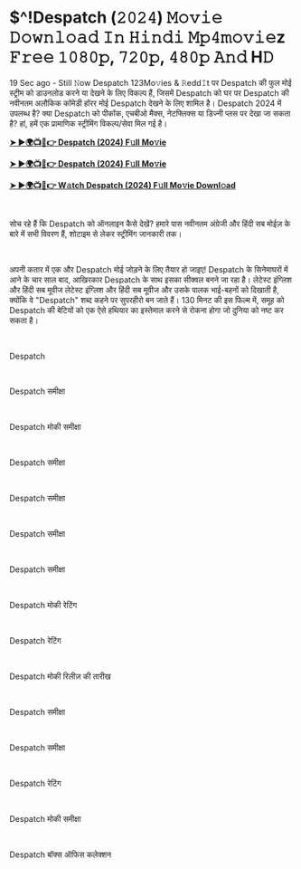 <h1 style="text-align: left;">$^!Despatch (𝟸𝟶𝟸𝟺) 𝙼𝚘𝚟𝚒𝚎 𝙳𝚘𝚠𝚗𝚕𝚘𝚊𝚍 𝙸𝚗 𝙷𝚒𝚗𝚍𝚒 𝙼𝚙𝟺𝚖𝚘𝚟𝚒𝚎z 𝙵𝚛𝚎𝚎 𝟷𝟶𝟾𝟶𝚙, 𝟽𝟸𝟶𝚙, 𝟺𝟾𝟶𝚙 𝙰𝚗𝚍 H𝙳</h1><p>19 Sec ago - Still 𝙽ow Despatch 123Mo𝚟ies &amp; 𝚁edd𝙸t पर Despatch की फुल मोई स्ट्रीम को डाउनलोड करने या देखने के लिए विकल्प हैं, जिसमें Despatch को घर पर Despatch की नवीनतम अलौकिक कॉमेडी हॉरर मोई Despatch देखने के लिए शामिल है। Despatch 2024 में उपलब्ध है? क्या Despatch को पीकॉक, एचबीओ मैक्स, नेटफ्लिक्स या डिज्नी प्लस पर देखा जा सकता है? हां, हमें एक प्रामाणिक स्ट्रीमिंग विकल्प/सेवा मिल गई है।&nbsp;</p><p><a href="https://tinyurl.com/3s4rkdxz" target="_blank"><b>➤ ►🌍📺📱👉 Despatch (2024) F𝚞ll Mo𝚟ie</b></a></p><p><a href="https://tinyurl.com/yuz4dbzp" target="_blank"><b>➤ ►🌍📺📱👉 Despatch (2024) F𝚞ll Mo𝚟ie</b></a></p><p><a href="https://tinyurl.com/3s4rkdxz" target="_blank"><b>➤ ►🌍📺📱👉 W𝚊tch Despatch (2024) F𝚞ll Mo𝚟ie Downl𝚘ad</b></a></p><p><br /></p><p>सोच रहे हैं कि Despatch को ऑनलाइन कैसे देखें? हमारे पास नवीनतम अंग्रेजी और हिंदी सब मोईज़ के बारे में सभी विवरण हैं, शोटाइम से लेकर स्ट्रीमिंग जानकारी तक।</p><p><br /></p><p>अपनी कतार में एक और Despatch मोई जोड़ने के लिए तैयार हो जाइए! Despatch के सिनेमाघरों में आने के चार साल बाद, आखिरकार Despatch के साथ इसका सीक्वल बनने जा रहा है। लेटेस्ट इंग्लिश और हिंदी सब मूवीज लेटेस्ट इंग्लिश और हिंदी सब मूवीज और उसके पालक भाई-बहनों को दिखाती है, क्योंकि वे "Despatch" शब्द कहने पर सुपरहीरो बन जाते हैं। 130 मिनट की इस फिल्म में, समूह को Despatch की बेटियों को एक ऐसे हथियार का इस्तेमाल करने से रोकना होगा जो दुनिया को नष्ट कर सकता है।</p><p><br /></p><p>Despatch</p><p><br /></p><p>Despatch समीक्षा</p><p><br /></p><p>Despatch मोकी समीक्षा</p><p><br /></p><p>Despatch समीक्षा</p><p><br /></p><p>Despatch समीक्षा</p><p><br /></p><p>Despatch समीक्षा</p><p><br /></p><p>Despatch समीक्षा</p><p><br /></p><p>Despatch मोकी रेटिंग</p><p><br /></p><p>Despatch रेटिंग</p><p><br /></p><p>Despatch मोकी रिलीज़ की तारीख</p><p><br /></p><p>Despatch समीक्षा</p><p><br /></p><p>Despatch समीक्षा</p><p><br /></p><p>Despatch रेटिंग</p><p><br /></p><p>Despatch मोकी समीक्षा</p><p><br /></p><p>Despatch बॉक्स ऑफिस कलेक्शन</p>
